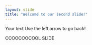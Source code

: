 ```yaml
---
layout: slide
title: "Welcome to our second slide!"
---
```

Your text
Use the left arrow to go back!

COOOOOOOOOL SLIDE
